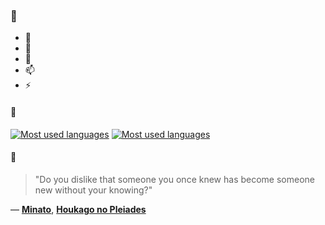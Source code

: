 ### 👋

- 🔭
- 🌱
- 💬
- 📫
- ⚡

#### 🧏

[![Most used languages](https://github-readme-stats-aynah.vercel.app/api/top-langs/?username=aynh&theme=solarized-dark&langs_count=6&layout=compact&hide_title=true)](https://github.com/anuraghazra/github-readme-stats#gh-dark-mode-only)
[![Most used languages](https://github-readme-stats-aynah.vercel.app/api/top-langs/?username=aynh&theme=solarized-light&langs_count=6&layout=compact&hide_title=true)](https://github.com/anuraghazra/github-readme-stats#gh-light-mode-only)

#### 💬

> "Do you dislike that someone you once knew has become someone new without your knowing?"

&mdash; [**Minato**](https://myanimelist.net/character.php?q=Minato&cat=character), [**Houkago no Pleiades**](https://myanimelist.net/search/all?q=Houkago%20no%20Pleiades&cat=all)
